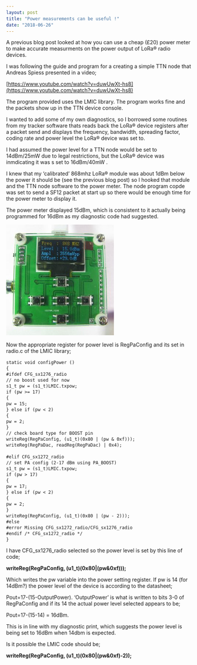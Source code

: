 ```yaml
---
layout: post
title: "Power measurements can be useful !"
date: "2018-06-26"
---
```


A previous blog post looked at how you can use a cheap (£20) power meter to make accurate measurments on the power output of LoRa® radio devices.

I was following the guide and program for a creating a simple TTN node that Andreas Spiess presented in a video;

[https://www.youtube.com/watch?v=duwUwXt-hs8](https://www.youtube.com/watch?v=duwUwXt-hs8)

The program provided uses the LMIC library. The program works fine and the packets show up in the TTN device console.

I wanted to add some of my own diagnostics, so I borrowed some routines from my tracker software thats reads back the LoRa® device registers after a packet send and displays the frequency, bandwidth, spreading factor, coding rate and power level the LoRa® device was set to.

I had assumed the power level for a TTN node would be set to 14dBm/25mW due to legal restrictions, but the LoRa® device was inmdicating it was s set to 16dBm/40mW .

I knew that my ‘calibrated’ 868mhz LoRa® module was about 1dBm below the power it should be (see the previous blog post) so I hooked that module and the TTN node software to the power meter. The node program copde was set to send a SF12 packet at start up so there would be enough time for the power meter to display it.

The power meter displayed 15dBm, which is consistent to it actually being programmed for 16dBm as my diagnostic code had suggested. 

![](/images/TTN-Node-Power-Output-293x300.jpg)

Now the appropriate register for power level is RegPaConfig and its set in radio.c of the LMIC library;

	static void configPower () 
	{
	#ifdef CFG_sx1276_radio
	// no boost used for now
	s1_t pw = (s1_t)LMIC.txpow;
	if (pw >= 17)
	{
	pw = 15;
	} else if (pw < 2)
	{
	pw = 2;
	}
	// check board type for BOOST pin
	writeReg(RegPaConfig, (u1_t)(0x80 | (pw & 0xf)));
	writeReg(RegPaDac, readReg(RegPaDac) | 0x4);

	#elif CFG_sx1272_radio
	// set PA config (2-17 dBm using PA_BOOST)
	s1_t pw = (s1_t)LMIC.txpow;
	if (pw > 17)
	{
	pw = 17;
	} else if (pw < 2)
	{
	pw = 2;
	}
	writeReg(RegPaConfig, (u1_t)(0x80 | (pw - 2)));
    #else
	#error Missing CFG_sx1272_radio/CFG_sx1276_radio
    #endif /* CFG_sx1272_radio */
    }

I have CFG\_sx1276\_radio selected so the power level is set by this line of code;

**writeReg(RegPaConfig, (u1\_t)(0x80|(pw&0xf)));**

Which writes the pw variable into the power setting register. If pw is 14 (for 14dBm?) the power level of the device is according to the datasheet;

Pout=17-(15-OutputPower). ‘OutputPower’ is what is written to bits 3-0 of RegPaConfig and if its 14 the actual power level selected appears to be;

Pout=17-(15-14) = 16dBm.

This is in line with my diagnostic print, which suggests the power level is being set to 16dBm when 14dbm is expected.

Is it possible the LMIC code should be;

**writeReg(RegPaConfig, (u1\_t)(0x80|(pw&0xf)-2));**
